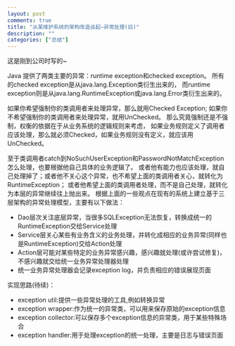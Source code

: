 ```yaml
---
layout: post
comments: true
title: "从某维护系统的架构改造谈起–异常处理(旧)"
description: ""
categories: ["总结"]
---
```


这是刚到公司时写的~

Java 提供了两类主要的异常：runtime exception和checked exception。
所有的checked exception是从java.lang.Exception类衍生出来的，
而runtime exception则是从java.lang.RuntimeException或java.lang.Error类衍生出来的。

如果你希望强制你的类调用者来处理异常，那么就用Checked Exception;
如果你不希望强制你的类调用者来处理异常，就用UnChecked。
那么究竟强制还是不强制，权衡的依据在于从业务系统的逻辑规则来考虑，
如果业务规则定义了调用者应该处理，那么就必须Checked，如果业务规则没有定义，就应该用UnChecked。

至于类调用者catch到NoSuchUserException和PasswordNotMatchException怎么处理，也要根据他自己具体的业务逻辑了。
或者他有能力也应该处理，就自己处理掉了；或者他不关心这个异常，也不希望上面的类调用者关心，就转化为RuntimeException；
或者他希望上面的类调用者处理，而不是自己处理，就转化为本层的异常继续往上抛出来。
根据上面的一些观点在现有的系统上建立基于三层架构的异常处理模型，主要有以下做法：

* Dao层次关注底层异常，当很多SQLException无法恢复，转换成统一的RuntimeException交给Service处理
* Service层关心某些有业务含义的业务处理，并转化成相应的业务异常(同样也是RuntimeException)交给Action处理
* Action层可能对某些特定的业务异常感兴趣，感兴趣就处理(或许尝试修复)，不感兴趣就交给统一业务异常处理器处理
* 统一业务异常处理器会记录exception log，并负责相应的错误展现页面

实现思路(待续)：
* exception util:提供一些异常处理的工具,例如转换异常
* exception wrapper:作为统一的异常类，可以用来保存原始的exception信息
* exception collector:可以保存多个exception信息的异常类，用于某些特殊场合
* exception handler:用于处理exception的统一处理，主要是日志与错误页面

